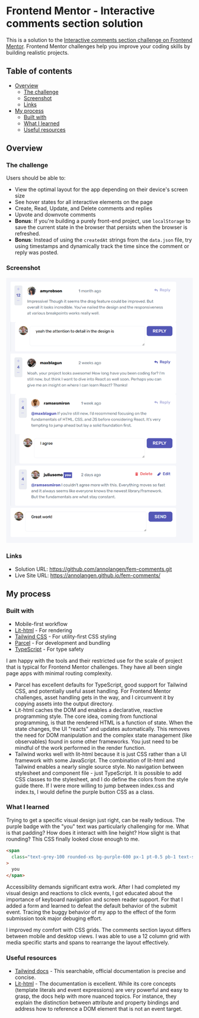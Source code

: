 # Frontend Mentor - Interactive comments section solution

This is a solution to the [Interactive comments section challenge on Frontend Mentor](https://www.frontendmentor.io/challenges/interactive-comments-section-iG1RugEG9). Frontend Mentor challenges help you improve your coding skills by building realistic projects.

## Table of contents

- [Overview](#overview)
  - [The challenge](#the-challenge)
  - [Screenshot](#screenshot)
  - [Links](#links)
- [My process](#my-process)
  - [Built with](#built-with)
  - [What I learned](#what-i-learned)
  - [Useful resources](#useful-resources)

## Overview

### The challenge

Users should be able to:

- View the optimal layout for the app depending on their device's screen size
- See hover states for all interactive elements on the page
- Create, Read, Update, and Delete comments and replies
- Upvote and downvote comments
- **Bonus**: If you're building a purely front-end project, use `localStorage` to save the current state in the browser that persists when the browser is refreshed.
- **Bonus**: Instead of using the `createdAt` strings from the `data.json` file, try using timestamps and dynamically track the time since the comment or reply was posted.

### Screenshot

![](./screenshot.png)

### Links

- Solution URL: https://github.com/annolangen/fem-comments.git
- Live Site URL: https://annolangen.github.io/fem-comments/

## My process

### Built with

- Mobile-first workflow
- [Lit-html](https://lit.dev/docs/libraries/standalone-templates/) - For rendering
- [Tailwind CSS](https://tailwindcss.com/) - For utility-first CSS styling
- [Parcel](https://parceljs.org/) - For development and bundling
- [TypeScript](https://www.typescriptlang.org/) - For type safety

I am happy with the tools and their restricted use for the scale of project that is typical for Frontend Mentor challenges. They have all been single page apps with minimal routing complexity.

- Parcel has excellent defaults for TypeScript, good support for Tailwind CSS, and potentially useful asset handling. For Frontend Mentor challenges, asset handling gets in the way, and I circumvent it by copying assets into the output directory.
- Lit-html caches the DOM and enables a declarative, reactive programming style. The core idea, coming from functional programming, is that the rendered HTML is a function of state. When the state changes, the UI "reacts" and updates automatically. This removes the need for DOM manipulation and the complex state management (like observables) found in some other frameworks. You just need to be mindful of the work performed in the render function.
- Tailwind works well with lit-html because it is just CSS rather than a UI framework with some JavaScript. The combination of lit-html and Tailwind enables a nearly single source style. No navigation between stylesheet and component file - just TypeScript. It is possible to add CSS classes to the stylesheet, and I do define the colors from the style guide there. If I were more willing to jump between index.css and index.ts, I would define the purple button CSS as a class.

### What I learned

Trying to get a specific visual design just right, can be really tedious. The purple badge with the "you" text was particularly challenging for me. What is that padding? How does it interact with line height? How slight is that rounding? This CSS finally looked close enough to me.

```html
<span
  class="text-grey-100 rounded-xs bg-purple-600 px-1 pt-0.5 pb-1 text-sm leading-none font-bold"
>
  you
</span>
```

Accessibility demands significant extra work. After I had completed my visual design and reactions to click events, I got educated about the importance of keyboard navigation and screen reader support. For that I added a form and learned to defeat the default behavior of the submit event. Tracing the buggy behavior of my app to the effect of the form submission took major debuging effort.

I improved my comfort with CSS grids. The comments section layout differs between mobile and desktop views. I was able to use a 12 column grid with media specific starts and spans to rearrange the layout effectively.

### Useful resources

- [Tailwind docs](https://tailwindcss.com/docs/flex) - This searchable, official documentation is precise and concise.
- [Lit-html](https://lit.dev/docs/templates/expressions) - The documentation is excellent. While its core concepts (template literals and event expressions) are very powerful and easy to grasp, the docs help with more nuanced topics. For instance, they explain the distinction between attribute and property bindings and address how to reference a DOM element that is not an event target.
